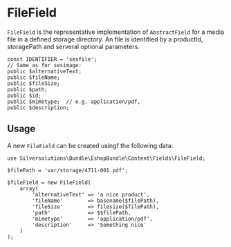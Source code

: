 #  FileField

`FileField` is the representative implementation of `AbstractField` for a media file in a defined storage directory. An file is identified by a productId, storagePath and serveral optional parameters.

``` 
const IDENTIFIER = 'sesfile';
// Same as for sesimage: 
public $alternativeText;
public $fileName;
public $fileSize;
public $path;
public $id;
public $mimetype;  // e.g. application/pdf, 
public $description;
```

## Usage

A new `FileField` can be created usingf the following data:

``` 
use Silversolutions\Bundle\EshopBundle\Content\Fields\FileField;

$filePath = 'var/storage/4711-001.pdf';
 
$fileField = new FileField(
    array(
        'alternativeText' => 'a nice product',
        'fileName'        => basename($filePath),
        'fileSize'        => filesize($filePath),
        'path'            => $$filePath,
        'mimetype'        => 'application/pdf',
        'description'     => 'Something nice'
    )
);
```
